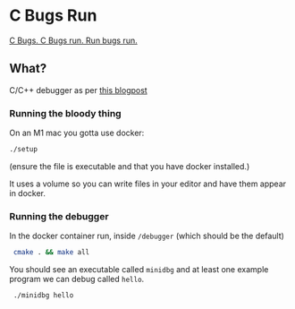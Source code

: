 # C Bugs Run

[C Bugs. C Bugs run. Run bugs run.](https://www.youtube.com/watch?v=DID8B2yk5lY)

## What?

C/C++ debugger as per [this blogpost](https://blog.tartanllama.xyz/writing-a-linux-debugger-setup/)

### Running the bloody thing

On an M1 mac you gotta use docker:

```sh
./setup
```

(ensure the file is executable and that you have docker installed.)

It uses a volume so you can write files in your editor and have them appear in docker.

### Running the debugger

In the docker container run, inside `/debugger` (which should be the default)
```sh
 cmake . && make all
```

You should see an executable called `minidbg` and at least one example program we can debug called `hello`.

```sh
 ./minidbg hello
```
